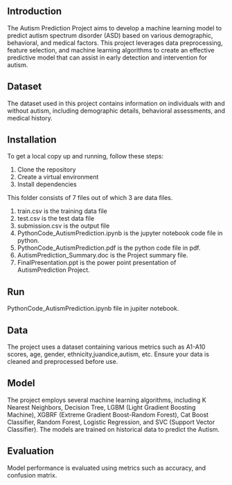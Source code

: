 ## Introduction
The Autism Prediction Project aims to develop a machine learning model to predict autism spectrum disorder (ASD) based on various demographic, behavioral, and medical factors. This project leverages data preprocessing, feature selection, and machine learning algorithms to create an effective predictive model that can assist in early detection and intervention for autism.

## Dataset
The dataset used in this project contains information on individuals with and without autism, including demographic details, behavioral assessments, and medical history.

## Installation
To get a local copy up and running, follow these steps:
1) Clone the repository
2) Create a virtual environment
3) Install dependencies


This folder consists of 7 files
out of which 3 are data files.

1) train.csv  is the training data file
2) test.csv is the test data file
3) submission.csv is the output file
4) PythonCode_AutismPrediction.ipynb is the jupyter notebook code file in python.
5) PythonCode_AutismPrediction.pdf is the python code file in pdf.
6) AutismPrediction_Summary.doc is the Project summary file.
7) FinalPresentation.ppt is the power point presentation of AutismPrediction Project.

## Run
PythonCode_AutismPrediction.ipynb file in jupiter notebook.

## Data
The project uses a dataset containing various metrics such as A1-A10 scores, age, gender, ethnicity,juandice,autism, etc. Ensure your data is cleaned and preprocessed before use.

## Model
The project employs several machine learning algorithms, including K Nearest Neighbors, Decision Tree, LGBM (Light Gradient Boosting Machine), XGBRF (Extreme Gradient Boost-Random Forest), Cat Boost Classifier, Random Forest, Logistic Regression, and SVC (Support Vector Classifier). The models are trained on historical data to predict the Autism.

## Evaluation
Model performance is evaluated using metrics such as accuracy, and confusion matrix.
